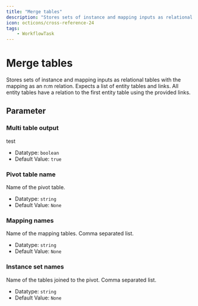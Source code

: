 ```yaml
---
title: "Merge tables"
description: "Stores sets of instance and mapping inputs as relational tables with the mapping as an n:m relation. Expects a list of entity tables and links. All entity tables have a relation to the first entity table using the provided links."
icon: octicons/cross-reference-24
tags: 
    - WorkflowTask
---
```

# Merge tables
<!-- This file was generated - DO NOT CHANGE IT MANUALLY -->



Stores sets of instance and mapping inputs as relational tables with the mapping as an n:m relation. Expects a list of entity tables and links. All entity tables have a relation to the first entity table using the provided links.


## Parameter

### Multi table output

test

- Datatype: `boolean`
- Default Value: `true`



### Pivot table name

Name of the pivot table.

- Datatype: `string`
- Default Value: `None`



### Mapping names

Name of the mapping tables. Comma separated list.

- Datatype: `string`
- Default Value: `None`



### Instance set names

Name of the tables joined to the pivot. Comma separated list.

- Datatype: `string`
- Default Value: `None`



